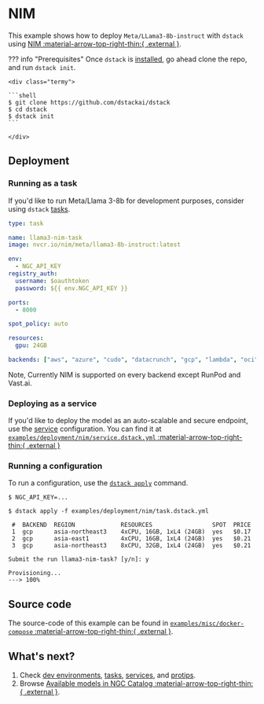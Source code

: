 # NIM
This example shows how to deploy `Meta/LLama3-8b-instruct` with `dstack` using [NIM :material-arrow-top-right-thin:{ .external }](https://docs.nvidia.com/nim/large-language-models/latest/getting-started.html).

??? info "Prerequisites"
    Once `dstack` is [installed](https://dstack.ai/docs/installation), go ahead clone the repo, and run `dstack init`.

    <div class="termy">
 
    ```shell
    $ git clone https://github.com/dstackai/dstack
    $ cd dstack
    $ dstack init
    ```
 
    </div>

## Deployment

### Running as a task
If you'd like to run Meta/Llama 3-8b for development purposes, consider using `dstack` [tasks](https://dstack.ai/docs/tasks/).

<div editor-title="examples/deployment/nim/task.dstack.yml">

```yaml
type: task

name: llama3-nim-task
image: nvcr.io/nim/meta/llama3-8b-instruct:latest

env:
  - NGC_API_KEY
registry_auth:
  username: $oauthtoken
  password: ${{ env.NGC_API_KEY }}

ports: 
  - 8000

spot_policy: auto

resources:
  gpu: 24GB

backends: ["aws", "azure", "cudo", "datacrunch", "gcp", "lambda", "oci", "tensordock"]
```
</div>
Note, Currently NIM is supported on every backend except RunPod and Vast.ai.

### Deploying as a service

If you'd like to deploy the model as an auto-scalable and secure endpoint,
use the [service](https://dstack.ai/docs/services) configuration. You can find it at [`examples/deployment/nim/service.dstack.yml` :material-arrow-top-right-thin:{ .external }](https://github.com/dstackai/dstack/blob/master/examples/deployment/nim/service.dstack.yml)

### Running a configuration

To run a configuration, use the [`dstack apply`](https://dstack.ai/docs/reference/cli/index.md#dstack-apply) command. 

<div class="termy">

```shell
$ NGC_API_KEY=...

$ dstack apply -f examples/deployment/nim/task.dstack.yml

 #  BACKEND  REGION             RESOURCES                 SPOT  PRICE       
 1  gcp      asia-northeast3    4xCPU, 16GB, 1xL4 (24GB)  yes   $0.17   
 2  gcp      asia-east1         4xCPU, 16GB, 1xL4 (24GB)  yes   $0.21   
 3  gcp      asia-northeast3    8xCPU, 32GB, 1xL4 (24GB)  yes   $0.21 

Submit the run llama3-nim-task? [y/n]: y

Provisioning...
---> 100%
```
</div>

## Source code

The source-code of this example can be found in 
[`examples/misc/docker-compose` :material-arrow-top-right-thin:{ .external }](https://github.com/dstackai/dstack/blob/master/examples/deployment/).

## What's next?

1. Check [dev environments](https://dstack.ai/docs/dev-environments), [tasks](https://dstack.ai/docs/tasks), 
   [services](https://dstack.ai/docs/services), and [protips](https://dstack.ai/docs/protips).
2. Browse [Available models in NGC Catalog :material-arrow-top-right-thin:{ .external }](https://catalog.ngc.nvidia.com/containers?filters=nvidia_nim%7CNVIDIA+NIM%7Cnimmcro_nvidia_nim&orderBy=scoreDESC&query=&page=&pageSize=).
